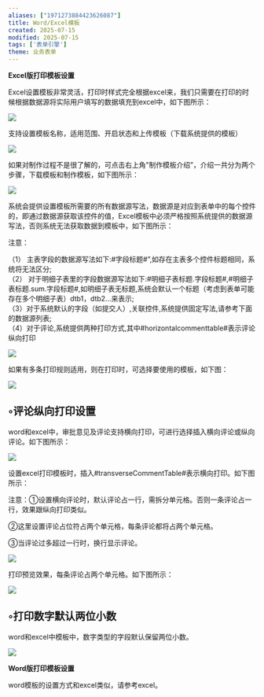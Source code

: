 ```yaml
---
aliases: ["1971273884423626087"]
title: Word/Excel模板
created: 2025-07-15
modified: 2025-07-15
tags: ['表单引擎']
theme: 业务表单
---
```


**Excel版打印模板设置**

Excel设置模板非常灵活，打印时样式完全根据excel来，我们只需要在打印的时候根据数据源将实际用户填写的数据填充到excel中，如下图所示：

![](https://myhelpdoc.oss-cn-heyuan.aliyuncs.com/mdimages/f807307bb44aa5a98f334efc7a9ea16b.jpg)

支持设置模板名称，适用范围、开启状态和上传模板（下载系统提供的模板）

![](https://myhelpdoc.oss-cn-heyuan.aliyuncs.com/mdimages/5d2415198b548194b964dcaa45469f9e.jpg)

如果对制作过程不是很了解的，可点击右上角"制作模板介绍”，介绍一共分为两个步骤，下载模板和制作模板，如下图所示：

![](https://myhelpdoc.oss-cn-heyuan.aliyuncs.com/mdimages/6ed9245646205ba277eaeaeddba2c86a.jpg)

系统会提供设置模板所需要的所有数据源写法，数据源是对应到表单中的每个控件的，即通过数据源获取该控件的值，Excel模板中必须严格按照系统提供的数据源写法，否则系统无法获取数据到模板中，如下图所示：

注意：

（1） 主表字段的数据源写法如下:#字段标题#”,如存在主表多个控件标题相同，系统将无法区分;  
（2） 对于明细子表里的字段数据源写法如下:#明细子表标题.字段标题#,#明细子表标题.sum.字段标题#,如明细子表无标题,系统会默认一个标题（考虑到表单可能存在多个明细子表）dtb1，dtb2...来表示;  
（3）对于系统默认的字段（如提交人）,关联控件,系统提供固定写法,请参考下面的数据源列表;  
（4）对于评论,系统提供两种打印方式,其中#horizontalcommenttable#表示评论纵向打印

![](https://myhelpdoc.oss-cn-heyuan.aliyuncs.com/mdimages/a945fe9bdba221a1730c2465dc8f935a.jpg)

如果有多条打印规则适用，则在打印时，可选择要使用的模板，如下图：

![](https://myhelpdoc.oss-cn-heyuan.aliyuncs.com/mdimages/3769574dfe99ace9097f626c55f0ced1.jpg)

## ◦评论纵向打印设置

word和excel中，审批意见及评论支持横向打印，可进行选择插入横向评论或纵向评论。如下图所示：

![](https://myhelpdoc.oss-cn-heyuan.aliyuncs.com/mdimages/4c3b45b0369c29015667eb341bb31157.jpg)

设置excel打印模板时，插入#transverseCommentTable#表示横向打印。如下图所示：

注意：①设置横向评论时，默认评论占一行，需拆分单元格。否则一条评论占一行，效果跟纵向打印类似。

②这里设置评论占位符占两个单元格，每条评论都将占两个单元格。

③当评论过多超过一行时，换行显示评论。

![](https://myhelpdoc.oss-cn-heyuan.aliyuncs.com/mdimages/5225c279ea0f7fa30e60e2685a2c0a83.jpg)

打印预览效果，每条评论占两个单元格。如下图所示：

![](https://myhelpdoc.oss-cn-heyuan.aliyuncs.com/mdimages/daa61febdaa5ebb1a611edffb6cdb50d.jpg)

## ◦打印数字默认两位小数

word和excel中模板中，数字类型的字段默认保留两位小数。

![](https://myhelpdoc.oss-cn-heyuan.aliyuncs.com/mdimages/595c5f7b4eef64964dcc473a3032b5af.jpg)

**Word版打印模板设置**

word模板的设置方式和excel类似，请参考excel。

